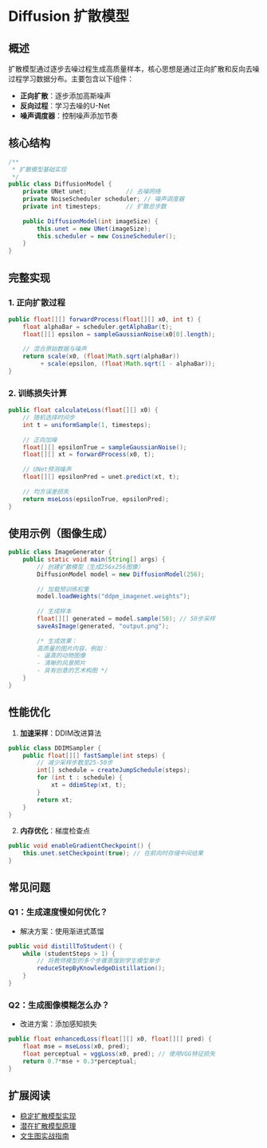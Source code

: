 # Diffusion 扩散模型

## 概述
扩散模型通过逐步去噪过程生成高质量样本，核心思想是通过正向扩散和反向去噪过程学习数据分布。主要包含以下组件：

- **正向扩散**：逐步添加高斯噪声
- **反向过程**：学习去噪的U-Net
- **噪声调度器**：控制噪声添加节奏

## 核心结构
```java
/**
 * 扩散模型基础实现
 */
public class DiffusionModel {
    private UNet unet;           // 去噪网络
    private NoiseScheduler scheduler; // 噪声调度器
    private int timesteps;       // 扩散总步数
    
    public DiffusionModel(int imageSize) {
        this.unet = new UNet(imageSize);
        this.scheduler = new CosineScheduler();
    }
}
```

## 完整实现

### 1. 正向扩散过程
```java
public float[][] forwardProcess(float[][] x0, int t) {
    float alphaBar = scheduler.getAlphaBar(t);
    float[][] epsilon = sampleGaussianNoise(x0[0].length);
    
    // 混合原始数据与噪声
    return scale(x0, (float)Math.sqrt(alphaBar)) 
         + scale(epsilon, (float)Math.sqrt(1 - alphaBar));
}
```

### 2. 训练损失计算
```java
public float calculateLoss(float[][] x0) {
    // 随机选择时间步
    int t = uniformSample(1, timesteps);
    
    // 正向加噪
    float[][] epsilonTrue = sampleGaussianNoise();
    float[][] xt = forwardProcess(x0, t);
    
    // UNet预测噪声
    float[][] epsilonPred = unet.predict(xt, t);
    
    // 均方误差损失
    return mseLoss(epsilonTrue, epsilonPred);
}
```

## 使用示例（图像生成）
```java
public class ImageGenerator {
    public static void main(String[] args) {
        // 创建扩散模型（生成256x256图像）
        DiffusionModel model = new DiffusionModel(256);
        
        // 加载预训练权重
        model.loadWeights("ddpm_imagenet.weights");
        
        // 生成样本
        float[][] generated = model.sample(50); // 50步采样
        saveAsImage(generated, "output.png");
        
        /* 生成效果：
        高质量的图片内容，例如：
        - 逼真的动物图像
        - 清晰的风景照片
        - 具有创意的艺术构图 */
    }
}
```

## 性能优化
1. **加速采样**：DDIM改进算法
```java
public class DDIMSampler {
    public float[][] fastSample(int steps) {
        // 减少采样步数至25-50步
        int[] schedule = createJumpSchedule(steps);
        for (int t : schedule) {
            xt = ddimStep(xt, t);
        }
        return xt;
    }
}
```

2. **内存优化**：梯度检查点
```java
public void enableGradientCheckpoint() {
    this.unet.setCheckpoint(true); // 在前向时存储中间结果
}
```

## 常见问题
### Q1：生成速度慢如何优化？
- 解决方案：使用渐进式蒸馏
```java
public void distillToStudent() {
    while (studentSteps > 1) {
        // 将教师模型的多个步骤蒸馏到学生模型单步
        reduceStepByKnowledgeDistillation();
    }
}
```

### Q2：生成图像模糊怎么办？
- 改进方案：添加感知损失
```java
public float enhancedLoss(float[][] x0, float[][] pred) {
    float mse = mseLoss(x0, pred);
    float perceptual = vggLoss(x0, pred); // 使用VGG特征损失
    return 0.7*mse + 0.3*perceptual;
}
```

## 扩展阅读
- [稳定扩散模型实现](/doc/api/stable-diffusion)
- [潜在扩散模型原理](/doc/extension/latent-diffusion)
- [文生图实战指南](/doc/extension/text-to-image)